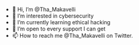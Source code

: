 - 👋 Hi, I’m @Tha_Makavelli
- 👀 I’m interested in cybersecurity
- 🌱 I’m currently learning ethical hacking
- 💞️ I’m open to every support I can get
- 📫 How to reach me @Tha_Makavelli on Twitter.

<!---
Rue-Makavelli/Rue-Makavelli is a ✨ special ✨ repository because its `README.md` (this file) appears on your GitHub profile.
You can click the Preview link to take a look at your changes.
--->
